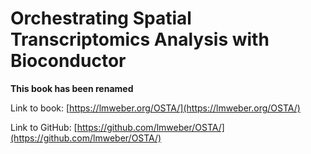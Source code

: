 # Orchestrating Spatial Transcriptomics Analysis with Bioconductor

**This book has been renamed**

Link to book: [https://lmweber.org/OSTA/](https://lmweber.org/OSTA/)

Link to GitHub: [https://github.com/lmweber/OSTA/](https://github.com/lmweber/OSTA/)
